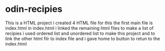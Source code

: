 # odin-recipies
This is a HTML project i created 4 HTML file for this the first main file is index.html in index.html i linked the remaining html files to make a list of recipies
i used ordered list and unordered list to make this project and <a href></a> to link the other html filr to index file and i gave home to button to retun to the index.html

